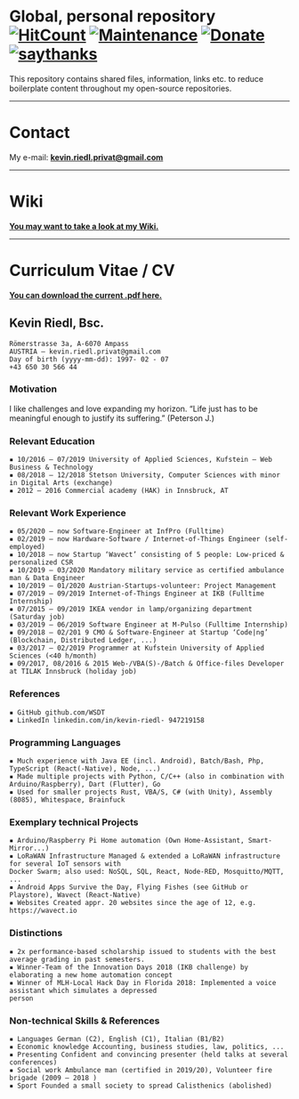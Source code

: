 # Global, personal repository [![HitCount](http://hits.dwyl.com/wsdt/Global.svg)](http://hits.dwyl.com/wsdt/Global) [![Maintenance](https://img.shields.io/badge/Maintained%3F-yes-green.svg)](https://bitbucket.org/lbesson/ansi-colors) [![Donate](https://img.shields.io/badge/Donate-Pay%20me%20a%20coffee-3cf)](https://github.com/wsdt/Global/wiki/Donation) [![saythanks](https://img.shields.io/badge/say-thanks-ff69b4.svg)](https://saythanks.io/to/kevin.riedl.privat%40gmail.com)
This repository contains shared files, information, links etc. to reduce boilerplate content throughout my open-source repositories.
***
# Contact
My e-mail: **kevin.riedl.privat@gmail.com**
***
# Wiki
[**You may want to take a look at my Wiki.**](https://github.com/wsdt/Global/wiki)
***

# Curriculum Vitae / CV
[**You can download the current .pdf here.**](https://github.com/wsdt/Global/blob/master/CV_EN_concise.pdf)

## Kevin Riedl, Bsc.

```
Römerstrasse 3a, A-6070 Ampass
AUSTRIA – kevin.riedl.privat@gmail.com
Day of birth (yyyy-mm-dd): 1997- 02 - 07
+43 650 30 566 44
```
### Motivation

I like challenges and love expanding my horizon. “Life just has to be meaningful enough to justify its suffering.”
(Peterson J.)

### Relevant Education

```
▪ 10/2016 – 07/2019 University of Applied Sciences, Kufstein – Web Business & Technology
▪ 08/2018 – 12/2018 Stetson University, Computer Sciences with minor in Digital Arts (exchange)
▪ 2012 – 2016 Commercial academy (HAK) in Innsbruck, AT
```
### Relevant Work Experience

```
▪ 05/2020 – now Software-Engineer at InfPro (Fulltime)
▪ 02/2019 – now Hardware-Software / Internet-of-Things Engineer (self-employed)
▪ 10/2018 – now Startup ‘Wavect’ consisting of 5 people: Low-priced & personalized CSR
▪ 10/2019 – 03/2020 Mandatory military service as certified ambulance man & Data Engineer
▪ 10/2019 – 01/2020 Austrian-Startups-volunteer: Project Management
▪ 07/2019 – 09/2019 Internet-of-Things Engineer at IKB (Fulltime Internship)
▪ 07/2015 – 09/2019 IKEA vendor in lamp/organizing department (Saturday job)
▪ 03/2019 – 06/2019 Software Engineer at M-Pulso (Fulltime Internship)
▪ 09/2018 – 02/201 9 CMO & Software-Engineer at Startup ‘Code|ng’ (Blockchain, Distributed Ledger, ...)
▪ 03/2017 – 02/2019 Programmer at Kufstein University of Applied Sciences (<40 h/month)
▪ 09/2017, 08/2016 & 2015 Web-/VBA(S)-/Batch & Office-files Developer at TILAK Innsbruck (holiday job)
```
### References

```
▪ GitHub github.com/WSDT
▪ LinkedIn linkedin.com/in/kevin-riedl- 947219158
```
### Programming Languages

```
▪ Much experience with Java EE (incl. Android), Batch/Bash, Php, TypeScript (React(-Native), Node, ...)
▪ Made multiple projects with Python, C/C++ (also in combination with Arduino/Raspberry), Dart (Flutter), Go
▪ Used for smaller projects Rust, VBA/S, C# (with Unity), Assembly (8085), Whitespace, Brainfuck
```
### Exemplary technical Projects

```
▪ Arduino/Raspberry Pi Home automation (Own Home-Assistant, Smart-Mirror...)
▪ LoRaWAN Infrastructure Managed & extended a LoRaWAN infrastructure for several IoT sensors with
Docker Swarm; also used: NoSQL, SQL, React, Node-RED, Mosquitto/MQTT, ...
▪ Android Apps Survive the Day, Flying Fishes (see GitHub or Playstore), Wavect (React-Native)
▪ Websites Created appr. 20 websites since the age of 12, e.g. https://wavect.io
```
### Distinctions

```
▪ 2x performance-based scholarship issued to students with the best average grading in past semesters.
▪ Winner-Team of the Innovation Days 2018 (IKB challenge) by elaborating a new home automation concept
▪ Winner of MLH-Local Hack Day in Florida 2018: Implemented a voice assistant which simulates a depressed
person
```
### Non-technical Skills & References

```
▪ Languages German (C2), English (C1), Italian (B1/B2)
▪ Economic knowledge Accounting, business studies, law, politics, ...
▪ Presenting Confident and convincing presenter (held talks at several conferences)
▪ Social work Ambulance man (certified in 2019/20), Volunteer fire brigade (2009 – 2018 )
▪ Sport Founded a small society to spread Calisthenics (abolished)
```

